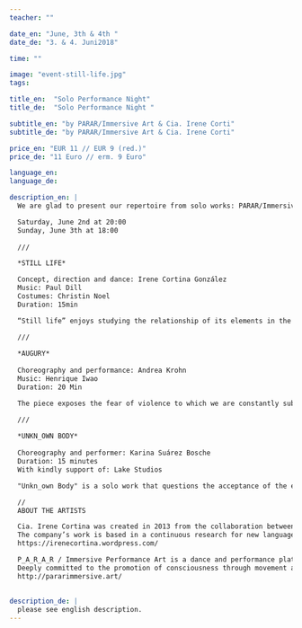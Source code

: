 ```yaml
---
teacher: ""

date_en: "June, 3th & 4th "
date_de: "3. & 4. Juni2018"

time: ""

image: "event-still-life.jpg"
tags:

title_en:  "Solo Performance Night"
title_de:  "Solo Performance Night "

subtitle_en: "by PARAR/Immersive Art & Cia. Irene Corti"
subtitle_de: "by PARAR/Immersive Art & Cia. Irene Corti"

price_en: "EUR 11 // EUR 9 (red.)"
price_de: "11 Euro // erm. 9 Euro"

language_en:
language_de:

description_en: |
  We are glad to present our repertoire from solo works: PARAR/Immersive Performance Art & Cía Irene Cortina in Urbanraum, Berlin.  

  Saturday, June 2nd at 20:00  
  Sunday, June 3th at 18:00  
  
  ///  

  *STILL LIFE*  

  Concept, direction and dance: Irene Cortina González  
  Music: Paul Dill  
  Costumes: Christin Noel  
  Duration: 15min  

  “Still life” enjoys studying the relationship of its elements in the scenic composition and uses space, time and distance as tools of creation. This proposal invites contemplation as a means to reach a state of flux, feeding the cognitive plane through the sensory. The piece is the deconstruction of a still life. Through the subtraction of elements and the addition of factors that potentially undo it's conceptual structure, the choreographer creates a very plastic and dynamic proposal.  

  ///  
  
  *AUGURY*
  
  Choreography and performance: Andrea Krohn  
  Music: Henrique Iwao  
  Duration: 20 Min  

  The piece exposes the fear of violence to which we are constantly subjected and which formats our bodies and actions establishing diverse paranoias: don’t walk alone in a dark street, don’t trust a stranger, don’t touch abandoned bags in public spaces… The experience of living in a big metropolis like São Paulo finds expression and echo in Berlin, where the dance becomes concrete: urban spaces, train stations, open squares. As the performer intervenes and dialogues with the surrounding architecture, acknowledging spaces of fight or flight, they become stages of confrontation with one another and with oneself.  

  ///  
  
  *UNKN_OWN BODY*
  
  Choreography and performer: Karina Suárez Bosche  
  Duration: 15 minutes  
  With kindly support of: Lake Studios  

  "Unkn_own Body" is a solo work that questions the acceptance of the existence. Idea related to a being, who is not yet a “somebody” or a “someone” and suddenly it enters into this world. It doesn't know what it is, who it is, where it is or how to react. It is an asexual body. The piece tries to capture the essence of a being related to the simple presence of a body as a way of existence. A body that has all its components already to live, to breathe and to ask for all its needs, but at the same time a body that is unknown to itself. The only possible reactions are erratic and illogical. The connection to the world through the action of crying becomes an important factor that affects this unknown body. The crying is a declaration of disorientation but at the same time it is the only way to communicate something with the outside world.  

  //  
  ABOUT THE ARTISTS  

  Cia. Irene Cortina was created in 2013 from the collaboration between Irene Cortina Gonzalez, spanish choreographer, Paul Dill, german composer and Christin Noel, german costume designer, and it’s based in Berlin and Valencia.
  The company’s work is based in a continuous research for new languages, rich in technic and content and strongly defined by it’s multidisciplinarity, combining movement, life music, fashion and sculpture.  
  https://irenecortina.wordpress.com/  

  P_A_R_A_R / Immersive Performance Art is a dance and performance platform based in Germany, founded in 2015 by the choreographer and performer Karina Suárez Bosche (Mexico) by the choreographer and performer Andrea Krohn (Brazil) as well as set designer Cheng-Ting Chen (Taiwan).  
  Deeply committed to the promotion of consciousness through movement and the transmission of contemporary dance and performance, P_A_R_A_R create profound and challenging encounters between people, performers and public. Developing new configurations that enable participants to perceive the performative experience differently.  
  http://pararimmersive.art/
  
  
description_de: |
  please see english description.
---
```



